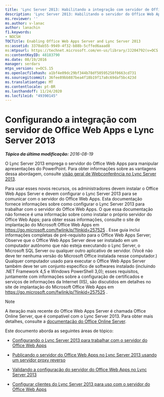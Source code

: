 ```yaml
---
title: 'Lync Server 2013: Habilitando a integração com servidor de Office Web Apps e Lync Server 2013'
description: 'Lync Server 2013: Habilitando o servidor do Office Web Apps e o Lync Server 2013.'
ms.reviewer: ''
ms.author: v-lanac
author: lanachin
f1.keywords:
- NOCSH
TOCTitle: Enabling Office Web Apps Server and Lync Server 2013
ms:assetid: 3370ab55-9949-4f32-b88b-5cffed6aaad8
ms:mtpsurl: https://technet.microsoft.com/en-us/library/JJ204792(v=OCS.15)
ms:contentKeyID: 48183790
ms.date: 08/19/2016
manager: serdars
mtps_version: v=OCS.15
ms.openlocfilehash: a1bf4e09dc29bf344b78df50595258f0663cd731
ms.sourcegitcommit: 36fee89bb887bea4f18b19f17a8c69daf5bc423d
ms.translationtype: MT
ms.contentlocale: pt-BR
ms.lasthandoff: 11/24/2020
ms.locfileid: "49390145"
---
```

# <a name="configuring-integration-with-office-web-apps-server-and-lync-server-2013"></a>Configurando a integração com servidor de Office Web Apps e Lync Server 2013

<div data-xmlns="http://www.w3.org/1999/xhtml">

<div class="topic" data-xmlns="http://www.w3.org/1999/xhtml" data-msxsl="urn:schemas-microsoft-com:xslt" data-cs="https://msdn.microsoft.com/">

<div data-asp="https://msdn2.microsoft.com/asp">



</div>

<div id="mainSection">

<div id="mainBody">

<span> </span>

_**Tópico da última modificação:** 2016-08-19_

O Lync Server 2013 emprega o servidor do Office Web Apps para manipular apresentações do PowerPoint. Para obter informações sobre as vantagens dessa abordagem, consulte [visão geral de Webconferência no Lync Server 2013](lync-server-2013-web-conferencing-overview.md).

Para usar esses novos recursos, os administradores devem instalar o Office Web Apps Server e devem configurar o Lync Server 2013 para se comunicar com o servidor do Office Web Apps. Esta documentação fornece informações sobre como configurar o Lync Server 2013 para trabalhar com o servidor do Office Web Apps. O que essa documentação não fornece é uma informação sobre como instalar o próprio servidor do Office Web Apps; para obter essas informações, consulte o site de implantação do Microsoft Office Web Apps em <https://go.microsoft.com/fwlink/p/?linkid=257525> . Esse guia inclui informações completas de pré-requisito para o Office Web Apps Server; Observe que o Office Web Apps Server deve ser instalado em um computador autônomo que não esteja executando o Lync Server, o Microsoft SQL Server ou qualquer outro aplicativo de servidor. (Você não deve ter nenhuma versão do Microsoft Office instalada nesse computador.) Qualquer computador usado para executar o Office Web Apps Server também deve ter um conjunto específico de softwares instalado (incluindo .NET Framework 4,5 e Windows PowerShell 3,0); esses requisitos, juntamente com informações sobre a configuração de certificados e serviços de informações da Internet (IIS), são discutidos em detalhes no site de implantação do Microsoft Office Web Apps em <https://go.microsoft.com/fwlink/p/?linkid=257525> .

<div>


> [!NOTE]  
> A iteração mais recente do Office Web Apps Server é chamada Office Online Server, que é compatível com o Lync Server 2013. Para obter mais detalhes, consulte a <A href="https://technet.microsoft.com/library/jj219456(v=office.16).aspx">documentação do Office Online Server</A>.



</div>

Este documento aborda as seguintes áreas de tópico:

  - [Configurando o Lync Server 2013 para trabalhar com o servidor do Office Web Apps](lync-server-2013-configuring-lync-server-2013-to-work-with-office-web-apps-server.md)

  - [Publicando o servidor do Office Web Apps no Lync Server 2013 usando um servidor proxy reverso](lync-server-2013-publishing-office-web-apps-server-using-a-reverse-proxy-server.md)

  - [Validando a configuração do servidor do Office Web Apps no Lync Server 2013](lync-server-2013-validating-the-configuration-of-office-web-apps-server.md)

  - [Configurar clientes do Lync Server 2013 para uso com o servidor do Office Web Apps](lync-server-2013-configuring-clients-for-use-with-office-web-apps-server.md)

</div>

<span> </span>

</div>

</div>

</div>

